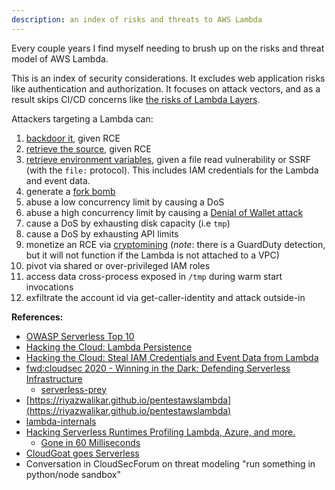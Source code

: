 ```yaml
---
description: an index of risks and threats to AWS Lambda 
---
```


Every couple years I find myself needing to brush up on the risks and threat model of AWS Lambda. 

This is an index of security considerations. It excludes web application risks like authentication and authorization. It focuses on attack vectors, and as a result skips CI/CD concerns like [the risks of Lambda Layers](https://www.clearvector.com/blog/lambda-spy/).

Attackers targeting a Lambda can:

1. [backdoor it](https://hackingthe.cloud/aws/post_exploitation/lambda_persistence), given RCE
2. [retrieve the source](https://raw.githubusercontent.com/OWASP/Serverless-Top-10-Project/master/OWASP-Top-10-Serverless-Interpretation-en.pdf), given RCE
3. [retrieve environment variables](https://hackingthe.cloud/aws/exploitation/lambda-steal-iam-credentials/), given a file read vulnerability or SSRF (with the `file:` protocol). This includes IAM credentials for the Lambda and event data.
4. generate a [fork bomb](https://en.wikipedia.org/wiki/Fork_bomb)
4. abuse a low concurrency limit by causing a DoS
5. abuse a high concurrency limit by causing a [Denial of Wallet attack](https://portswigger.net/daily-swig/denial-of-wallet-attacks-how-to-protect-against-costly-exploits-targeting-serverless-setups)
6. cause a DoS by exhausting disk capacity (i.e `tmp`) 
6. cause a DoS by exhausting API limits 
7. monetize an RCE via [cryptomining](https://www.cadosecurity.com/cado-discovers-denonia-the-first-malware-specifically-targeting-lambda/) (_note_: there is a GuardDuty detection, but it will not function if the Lambda is not attached to a VPC)
8. pivot via shared or over-privileged IAM roles
9. access data cross-process exposed in `/tmp` during warm start invocations
10. exfiltrate the account id via get-caller-identity and attack outside-in

**References:** 

* [OWASP Serverless Top 10](https://owasp.org/www-project-serverless-top-10/)
* [Hacking the Cloud: Lambda Persistence](https://hackingthe.cloud/aws/post_exploitation/lambda_persistence/)
* [Hacking the Cloud: Steal IAM Credentials and Event Data from Lambda](https://hackingthe.cloud/aws/exploitation/lambda-steal-iam-credentials/)
* [fwd:cloudsec 2020 - Winning in the Dark: Defending Serverless Infrastructure](https://www.youtube.com/watch?v=5erD8yA6jjw)
    * [serverless-prey](https://github.com/pumasecurity/serverless-prey)
* [https://riyazwalikar.github.io/pentestawslambda](https://riyazwalikar.github.io/pentestawslambda)
* [lambda-internals](https://github.com/epsagon/lambda-internals)
* [Hacking Serverless Runtimes Profiling Lambda, Azure, and more.](https://www.blackhat.com/docs/us-17/wednesday/us-17-Krug-Hacking-Severless-Runtimes.pdf)
    * [Gone in 60 Milliseconds](https://media.ccc.de/v/33c3-7865-gone_in_60_milliseconds)
* [CloudGoat goes Serverless](https://rhinosecuritylabs.com/cloud-security/cloudgoat-vulnerable-lambda-functions/)
* Conversation in CloudSecForum on threat modeling "run something in python/node sandbox"